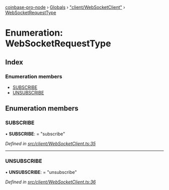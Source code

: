 [coinbase-pro-node](../README.md) › [Globals](../globals.md) › ["client/WebSocketClient"](../modules/_client_websocketclient_.md) › [WebSocketRequestType](_client_websocketclient_.websocketrequesttype.md)

# Enumeration: WebSocketRequestType

## Index

### Enumeration members

- [SUBSCRIBE](_client_websocketclient_.websocketrequesttype.md#subscribe)
- [UNSUBSCRIBE](_client_websocketclient_.websocketrequesttype.md#unsubscribe)

## Enumeration members

### SUBSCRIBE

• **SUBSCRIBE**: = "subscribe"

_Defined in [src/client/WebSocketClient.ts:35](https://github.com/bennyn/coinbase-pro-node/blob/2af663b/src/client/WebSocketClient.ts#L35)_

---

### UNSUBSCRIBE

• **UNSUBSCRIBE**: = "unsubscribe"

_Defined in [src/client/WebSocketClient.ts:36](https://github.com/bennyn/coinbase-pro-node/blob/2af663b/src/client/WebSocketClient.ts#L36)_
